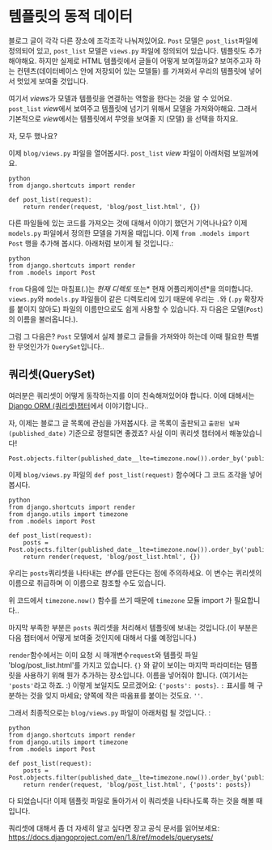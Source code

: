 # 템플릿의 동적 데이터

블로그 글이 각각 다른 장소에 조각조각 나눠져있어요. `Post` 모델은 `post_list`파일에 정의되어 있고, `post_list` 모델은 `views.py` 파일에 정의되어 있습니다. 템플릿도 추가해야해요. 하지만 실제로 HTML 템플릿에서 글들이 어떻게 보여질까요? 보여주고자 하는 컨텐츠(데이터베이스 안에 저장되어 있는 모델들) 를 가져와서 우리의 템플릿에 넣어서 멋있게 보여줄 것입니다.

여기서 *views*가 모델과 템플릿을 연결하는 역할을 한다는 것을 알 수 있어요. `post_list` *view*에서 보여주고 템플릿에 넘기기 위해서 모델을 가져와야해요. 그래서 기본적으로 *view*에서는 템플릿에서 무엇을 보여줄 지 (모델) 을 선택을 하지요.

자, 모두 했나요?

이제 `blog/views.py` 파일을 열어봅시다. `post_list` *view* 파일이 아래처럼 보일꺼에요.

    python
    from django.shortcuts import render
    
    def post_list(request):
        return render(request, 'blog/post_list.html', {})
    

다른 파일들에 있는 코드를 가져오는 것에 대해서 이야기 했던거 기억나나요? 이제 `models.py` 파일에서 정의한 모델을 가져올 때입니다. 이제 `from .models import Post` 행을 추가해 봅시다. 아래처럼 보이게 될 것입니다.:

    python
    from django.shortcuts import render
    from .models import Post
    

`from` 다음에 있는 마침표(.)는 *현재 디렉토* 또는* 현재 어플리케이션*을 의미합니다. `views.py`와 `models.py` 파일들이 같은 디렉토리에 있기 때문에 우리는 `.`와 (`.py` 확장자를 붙이지 않아도) 파일의 이름만으로도 쉽게 사용할 수 있습니다. 자 다음은 모델(`Post`)의 이름을 불러옵니다.).

그럼 그 다음은? `Post` 모델에서 실제 블로그 글들을 가져와야 하는데 이때 필요한 특별한 무엇인가가 `QuerySet`입니다..

## 쿼리셋(QuerySet)

여러분은 쿼리셋이 어떻게 동작하는지를 이미 친숙해져있어야 합니다. 이에 대해서는 [Django ORM (쿼리셋)챕터][1]에서 이야기합니다..

 [1]: ../django_orm/README.md

자, 이제는 블로그 글 목록에 관심을 가져봅시다. 글 목록이 출판되고 `출판된 날짜(published_date)` 기준으로 정렬되면 좋겠죠? 사실 이미 쿼리셋 챕터에서 해놓았습니다!

    Post.objects.filter(published_date__lte=timezone.now()).order_by('published_date')
    

이제 `blog/views.py` 파일의 `def post_list(request)` 함수에다 그 코드 조각을 넣어봅시다.

    python
    from django.shortcuts import render
    from django.utils import timezone
    from .models import Post
    
    def post_list(request):
        posts = Post.objects.filter(published_date__lte=timezone.now()).order_by('published_date')
        return render(request, 'blog/post_list.html', {})
    

우리는 `posts`쿼리셋을 나타내는 *변수*를 만든다는 점에 주의하세요. 이 변수는 퀴리셋의 이름으로 취급하며 이 이름으로 참조할 수도 있습니다.

위 코드에서 `timezone.now()` 함수를 쓰기 때문에 `timezone` 모듈 import 가 필요합니다..

마지막 부족한 부분은 `posts` 쿼리셋을 처리해서 템플릿에 보내는 것입니다.(이 부분은 다음 챕터에서 어떻게 보여줄 것인지에 대해서 다룰 예정입니다.)

`render`함수에서는 이미 요청 시 매개변수`request`와 템플릿 파일 'blog/post_list.html'를 가지고 있습니다. `{}` 와 같이 보이는 마지막 파라미터는 템플릿을 사용하기 위해 뭔가 추가하는 장소입니다. 이름을 넣어줘야 합니다. (여기서는 `'posts'`라고 하죠. :) 이렇게 보일지도 모르겠어요: `{'posts': posts}`. `:` 표시를 해 구분하는 것을 잊지 마세요; 양쪽에 작은 따옴표를 붙이는 것도요. `''`.

그래서 최종적으로는 `blog/views.py` 파일이 아래처럼 될 것입니다. :

    python
    from django.shortcuts import render
    from django.utils import timezone
    from .models import Post
    
    def post_list(request):
        posts = Post.objects.filter(published_date__lte=timezone.now()).order_by('published_date')
        return render(request, 'blog/post_list.html', {'posts': posts})
    

다 되었습니다! 이제 템플릿 파일로 돌아가서 이 쿼리셋을 나타나도록 하는 것을 해볼 때입니다.

쿼리셋에 대해서 좀 더 자세히 알고 싶다면 장고 공식 문서를 읽어보세요: https://docs.djangoproject.com/en/1.8/ref/models/querysets/